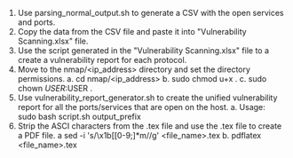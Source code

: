 1. Use parsing_normal_output.sh to generate a CSV with the open services and ports.
2. Copy the data from the CSV file and paste it into "Vulnerability Scanning.xlsx" file.
3. Use the script generated in the "Vulnerability Scanning.xlsx" file to a create a vulnerability report for each protocol.
4. Move to the nmap/<ip_address> directory and set the directory permissions.
    a. cd nmap/<ip_address>
    b. sudo chmod u+x .
    c. sudo chown $USER:$USER .
5. Use vulnerability_report_generator.sh to create the unified vulnerability report for all the ports/services that are open on the host.
    a. Usage: sudo bash script.sh output_prefix
6. Strip the ASCI characters from the .tex file and use the .tex file to create a PDF file.
   a sed -i 's/\x1b\[[0-9;]*m//g' <file_name>.tex
   b. pdflatex <file_name>.tex

